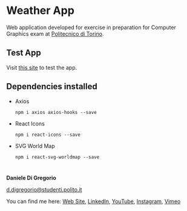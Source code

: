 # Weather App

Web application developed for exercise in preparation for Computer Graphics exam
at [Politecnico di Torino](https://www.polito.it/).

## Test App

Visit [this site](https://www.danieledigregorio.it/cg/weather-app/) to test the app.

## Dependencies installed

* Axios
  ```
  npm i axios axios-hooks --save
  ```
* React Icons
  ```
  npm i react-icons --save
  ```
* SVG World Map
  ```   
  npm i react-svg-worldmap --save
  ```



#

**Daniele Di Gregorio**

[d.digregorio@studenti.polito.it](mailto:d.digregorio@studenti.polito.it)

You can find me here:
[Web Site](https://www.danieledigregorio.it/),
[LinkedIn](https://www.linkedin.com/in/digregoriodaniele/),
[YouTube](https://www.youtube.com/danieledigregorio8/),
[Instagram](https://instagram.com/daniele.digregorio/),
[Vimeo](https://vimeo.com/danieledigregorio)